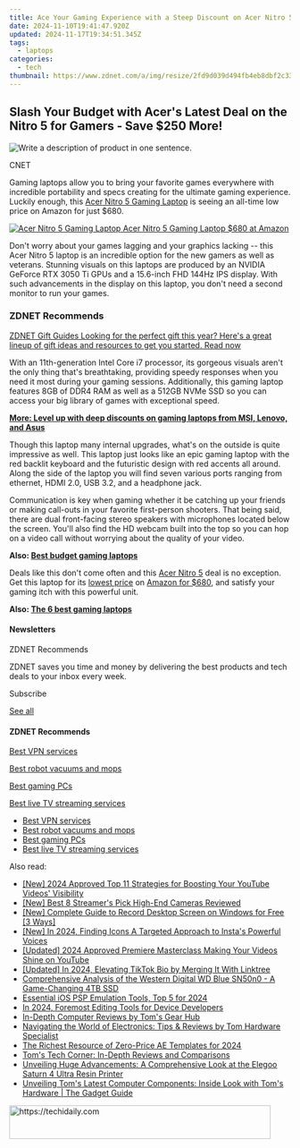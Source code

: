 ```yaml
---
title: Ace Your Gaming Experience with a Steep Discount on Acer Nitro 5 - Shop Now for a Savings of $250!
date: 2024-11-10T19:41:47.920Z
updated: 2024-11-17T19:34:51.345Z
tags:
  - laptops
categories:
  - tech
thumbnail: https://www.zdnet.com/a/img/resize/2fd9d039d494fb4eb8dbf2c33a1c18cb3512b998/2022/12/08/2c068b51-14b8-4b8a-ba0a-021d0528df9a/acer-nitro-5-17-inch-gaming-laptop.jpg?auto=webp&fit=crop&frame=1&height=172&width=306
---
```


## Slash Your Budget with Acer's Latest Deal on the Nitro 5 for Gamers - Save $250 More!

![Write a description of product in one sentence.](https://www.zdnet.com/a/img/resize/f6a80b96cc887f16b2588fed6e657f8ffe82b91b/2022/07/26/edd0fa4f-5028-4fad-83f9-bba7ea494e27/acer-nitro-5.jpg?auto=webp&width=1280)

CNET

Gaming laptops allow you to bring your favorite games everywhere with incredible portability and specs creating for the ultimate gaming experience. Luckily enough, this [Acer Nitro 5 Gaming Laptop](https://buy.geni.us/Proxy.ashx?TSID=368250&GR%5FURL=https%3A%2F%2Fwww.amazon.com%2FAcer-AN515-57-79TD-i7-11800H-GeForce-Keyboard%2Fdp%2FB09R65RN43%3Ftag%3Dzd-buy-button-20%26ascsubtag%3D%5F%5FCOM%5FCLICK%5FID%5F%5F%7C952bd4aa-467c-47ff-8bf5-f1379d0e34c4%7Cdtp&dtb=1) is seeing an all-time low price on Amazon for just $680.

[![Acer Nitro 5 Gaming Laptop](https://www.zdnet.com/a/img/resize/03989af79d1cb10b1de708e2f9790d886a04d18c/2022/12/08/2c068b51-14b8-4b8a-ba0a-021d0528df9a/acer-nitro-5-17-inch-gaming-laptop.jpg?auto=webp&fit=crop&height=172.5&width=294) Acer Nitro 5 Gaming Laptop $680 at Amazon](https://buy.geni.us/Proxy.ashx?TSID=368250&GR%5FURL=https%3A%2F%2Fwww.amazon.com%2FAcer-AN515-57-79TD-i7-11800H-GeForce-Keyboard%2Fdp%2FB09R65RN43%3Ftag%3Dzd-buy-button-20%26ascsubtag%3D%5F%5FCOM%5FCLICK%5FID%5F%5F%7C952bd4aa-467c-47ff-8bf5-f1379d0e34c4%7Cdtp&dtb=1)

Don't worry about your games lagging and your graphics lacking -- this Acer Nitro 5 laptop is an incredible option for the new gamers as well as veterans. Stunning visuals on this laptops are produced by an NVIDIA GeForce RTX 3050 Ti GPUs and a 15.6-inch FHD 144Hz IPS display. With such advancements in the display on this laptop, you don't need a second monitor to run your games.

### **ZDNET** Recommends

[ZDNET Gift Guides Looking for the perfect gift this year? Here's a great lineup of gift ideas and resources to get you started.  Read now](https://www.zdnet.com/collection/gift-guide/)

With an 11th-generation Intel Core i7 processor, its gorgeous visuals aren't the only thing that's breathtaking, providing speedy responses when you need it most during your gaming sessions. Additionally, this gaming laptop features 8GB of DDR4 RAM as well as a 512GB NVMe SSD so you can access your big library of games with exceptional speed. 

**[More: Level up with deep discounts on gaming laptops from MSI, Lenovo, and Asus](https://www.zdnet.com/article/gaming-laptop-deals/)**

Though this laptop many internal upgrades, what's on the outside is quite impressive as well. This laptop just looks like an epic gaming laptop with the red backlit keyboard and the futuristic design with red accents all around. Along the side of the laptop you will find seven various ports ranging from ethernet, HDMI 2.0, USB 3.2, and a headphone jack.

Communication is key when gaming whether it be catching up your friends or making call-outs in your favorite first-person shooters. That being said, there are dual front-facing stereo speakers with microphones located below the screen. You'll also find the HD webcam built into the top so you can hop on a video call without worrying about the quality of your video. 

**Also: [Best budget gaming laptops](https://www.zdnet.com/home-and-office/home-entertainment/best-budget-gaming-laptop/)**

Deals like this don't come often and this [Acer Nitro 5](https://buy.geni.us/Proxy.ashx?TSID=368250&GR%5FURL=https%3A%2F%2Fwww.amazon.com%2FAcer-AN515-57-79TD-i7-11800H-GeForce-Keyboard%2Fdp%2FB09R65RN43%3Ftag%3Dzd-buy-button-20%26ascsubtag%3D%5F%5FCOM%5FCLICK%5FID%5F%5F%7C952bd4aa-467c-47ff-8bf5-f1379d0e34c4%7Cdtp&dtb=1) deal is no exception. Get this laptop for its [lowest price](https://buy.geni.us/Proxy.ashx?TSID=368250&GR%5FURL=https%3A%2F%2Fwww.amazon.com%2FAcer-AN515-57-79TD-i7-11800H-GeForce-Keyboard%2Fdp%2FB09R65RN43%3Ftag%3Dzd-buy-button-20%26ascsubtag%3D%5F%5FCOM%5FCLICK%5FID%5F%5F%7C952bd4aa-467c-47ff-8bf5-f1379d0e34c4%7Cdtp&dtb=1) on [Amazon for $680](https://buy.geni.us/Proxy.ashx?TSID=368250&GR%5FURL=https%3A%2F%2Fwww.amazon.com%2FAcer-AN515-57-79TD-i7-11800H-GeForce-Keyboard%2Fdp%2FB09R65RN43%3Ftag%3Dzd-buy-button-20%26ascsubtag%3D%5F%5FCOM%5FCLICK%5FID%5F%5F%7C952bd4aa-467c-47ff-8bf5-f1379d0e34c4%7Cdtp&dtb=1), and satisfy your gaming itch with this powerful unit.

**Also: [The 6 best gaming laptops](https://www.zdnet.com/article/best-gaming-laptop/)**

#### Newsletters

ZDNET Recommends

ZDNET saves you time and money by delivering the best products and tech deals to your inbox every week.

 Subscribe

[See all](https://www.zdnet.com/newsletters/)

#### **ZDNET** Recommends

[Best VPN services](https://www.zdnet.com/article/best-vpn/ "Best VPN services")

[Best robot vacuums and mops](https://www.zdnet.com/article/best-robot-vacuum-mop/ "Best robot vacuums and mops")

[Best gaming PCs](https://www.zdnet.com/article/best-gaming-pc/ "Best gaming PCs")

[Best live TV streaming services](https://www.zdnet.com/article/best-live-tv-streaming-service/ "Best live TV streaming services")

* [Best VPN services](https://www.zdnet.com/article/best-vpn/ "Best VPN services")
* [Best robot vacuums and mops](https://www.zdnet.com/article/best-robot-vacuum-mop/ "Best robot vacuums and mops")
* [Best gaming PCs](https://www.zdnet.com/article/best-gaming-pc/ "Best gaming PCs")
* [Best live TV streaming services](https://www.zdnet.com/article/best-live-tv-streaming-service/ "Best live TV streaming services")

<ins class="adsbygoogle"
     style="display:block"
     data-ad-format="autorelaxed"
     data-ad-client="ca-pub-7571918770474297"
     data-ad-slot="1223367746"></ins>

<ins class="adsbygoogle"
     style="display:block"
     data-ad-client="ca-pub-7571918770474297"
     data-ad-slot="8358498916"
     data-ad-format="auto"
     data-full-width-responsive="true"></ins>

<span class="atpl-alsoreadstyle">Also read:</span>
<div><ul>
<li><a href="https://youtube-web.techidaily.com/024-approved-top-11-strategies-for-boosting-your-youtube-videos-visibility/"><u>[New] 2024 Approved Top 11 Strategies for Boosting Your YouTube Videos' Visibility</u></a></li>
<li><a href="https://extra-information.techidaily.com/new-best-8-streamers-pick-high-end-cameras-reviewed/"><u>[New] Best 8 Streamer's Pick High-End Cameras Reviewed</u></a></li>
<li><a href="https://video-capture.techidaily.com/new-complete-guide-to-record-desktop-screen-on-windows-for-free-3-ways/"><u>[New] Complete Guide to Record Desktop Screen on Windows for Free [3 Ways]</u></a></li>
<li><a href="https://instagram-video-recordings.techidaily.com/new-in-2024-finding-icons-a-targeted-approach-to-instas-powerful-voices/"><u>[New] In 2024, Finding Icons A Targeted Approach to Insta's Powerful Voices</u></a></li>
<li><a href="https://youtube-web.techidaily.com/ed-2024-approved-premiere-masterclass-making-your-videos-shine-on-youtube/"><u>[Updated] 2024 Approved Premiere Masterclass Making Your Videos Shine on YouTube</u></a></li>
<li><a href="https://article-tips.techidaily.com/updated-in-2024-elevating-tiktok-bio-by-merging-it-with-linktree/"><u>[Updated] In 2024, Elevating TikTok Bio by Merging It With Linktree</u></a></li>
<li><a href="https://hardware-reviews.techidaily.com/comprehensive-analysis-of-the-western-digital-wd-blue-sn50n0-a-game-changing-4tb-ssd/"><u>Comprehensive Analysis of the Western Digital WD Blue SN50n0 - A Game-Changing 4TB SSD</u></a></li>
<li><a href="https://screen-video-capture.techidaily.com/essential-ios-psp-emulation-tools-top-5-for-2024/"><u>Essential iOS PSP Emulation Tools, Top 5 for 2024</u></a></li>
<li><a href="https://some-techniques.techidaily.com/in-2024-foremost-editing-tools-for-device-developers/"><u>In 2024, Foremost Editing Tools for Device Developers</u></a></li>
<li><a href="https://hardware-reviews.techidaily.com/in-depth-computer-reviews-by-toms-gear-hub/"><u>In-Depth Computer Reviews by Tom's Gear Hub</u></a></li>
<li><a href="https://hardware-reviews.techidaily.com/navigating-the-world-of-electronics-tips-and-reviews-by-tom-hardware-specialist/"><u>Navigating the World of Electronics: Tips & Reviews by Tom Hardware Specialist</u></a></li>
<li><a href="https://fox-links.techidaily.com/the-richest-resource-of-zero-price-ae-templates-for-2024/"><u>The Richest Resource of Zero-Price AE Templates for 2024</u></a></li>
<li><a href="https://hardware-reviews.techidaily.com/toms-tech-corner-in-depth-reviews-and-comparisons/"><u>Tom's Tech Corner: In-Depth Reviews and Comparisons</u></a></li>
<li><a href="https://hardware-reviews.techidaily.com/unveiling-huge-advancements-a-comprehensive-look-at-the-elegoo-saturn-4-ultra-resin-printer/"><u>Unveiling Huge Advancements: A Comprehensive Look at the Elegoo Saturn 4 Ultra Resin Printer</u></a></li>
<li><a href="https://hardware-reviews.techidaily.com/unveiling-toms-latest-computer-components-inside-look-with-toms-hardware-the-gadget-guide/"><u>Unveiling Tom's Latest Computer Components: Inside Look with Tom's Hardware | The Gadget Guide</u></a></li>
</ul></div>

<!-- affiliate ads begin -->
<a href="https://25home.pxf.io/c/5597632/2148648/16836" target="_top" id="2148648">
  <img src="//a.impactradius-go.com/display-ad/16836-2148648" border="0" alt="https://techidaily.com" width="468" height="60"/>
</a>
<img height="0" width="0" src="https://25home.pxf.io/i/5597632/2148648/16836" style="position:absolute;visibility:hidden;" border="0" />
<!-- affiliate ads end -->

